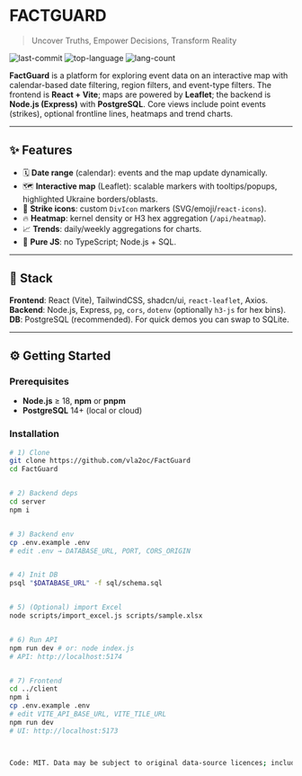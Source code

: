 # FACTGUARD


> Uncover Truths, Empower Decisions, Transform Reality


![last-commit](https://img.shields.io/github/last-commit/vla2oc/FactGuard?style=flat&logo=git&logoColor=white&color=0080ff)
![top-language](https://img.shields.io/github/languages/top/vla2oc/FactGuard?style=flat&color=0080ff)
![lang-count](https://img.shields.io/github/languages/count/vla2oc/FactGuard?style=flat&color=0080ff)


**FactGuard** is a platform for exploring event data on an interactive map with calendar-based date filtering, region filters, and event-type filters. The frontend is **React + Vite**; maps are powered by **Leaflet**; the backend is **Node.js (Express)** with **PostgreSQL**. Core views include point events (strikes), optional frontline lines, heatmaps and trend charts.


---


## ✨ Features
- 🗓️ **Date range** (calendar): events and the map update dynamically.
- 🗺️ **Interactive map** (Leaflet): scalable markers with tooltips/popups, highlighted Ukraine borders/oblasts.
- 🚀 **Strike icons**: custom `DivIcon` markers (SVG/emoji/`react-icons`).
- 🔥 **Heatmap**: kernel density or H3 hex aggregation (`/api/heatmap`).
- 📈 **Trends**: daily/weekly aggregations for charts.
- 🧩 **Pure JS**: no TypeScript; Node.js + SQL.


---


## 🧱 Stack
**Frontend**: React (Vite), TailwindCSS, shadcn/ui, `react-leaflet`, Axios.
**Backend**: Node.js, Express, `pg`, `cors`, `dotenv` (optionally `h3-js` for hex bins).
**DB**: PostgreSQL (recommended). For quick demos you can swap to SQLite.


---




## ⚙️ Getting Started
### Prerequisites
- **Node.js** ≥ 18, **npm** or **pnpm**
- **PostgreSQL** 14+ (local or cloud)


### Installation
```bash
# 1) Clone
git clone https://github.com/vla2oc/FactGuard
cd FactGuard


# 2) Backend deps
cd server
npm i


# 3) Backend env
cp .env.example .env
# edit .env → DATABASE_URL, PORT, CORS_ORIGIN


# 4) Init DB
psql "$DATABASE_URL" -f sql/schema.sql


# 5) (Optional) import Excel
node scripts/import_excel.js scripts/sample.xlsx


# 6) Run API
npm run dev # or: node index.js
# API: http://localhost:5174


# 7) Frontend
cd ../client
npm i
cp .env.example .env
# edit VITE_API_BASE_URL, VITE_TILE_URL
npm run dev
# UI: http://localhost:5173



Code: MIT. Data may be subject to original data-source licences; include attribution and dates when publishing derivatives.
